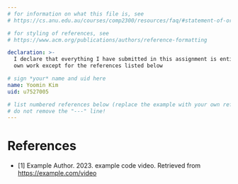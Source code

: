 ```yaml
---
# for information on what this file is, see
# https://cs.anu.edu.au/courses/comp2300/resources/faq/#statement-of-originality

# for styling of references, see
# https://www.acm.org/publications/authors/reference-formatting

declaration: >-
  I declare that everything I have submitted in this assignment is entirely my
  own work except for the references listed below

# sign *your* name and uid here
name: Yoomin Kim
uid: u7527005

# list numbered references below (replace the example with your own references) 
# do not remove the "---" line!
---
```

# References
- [1] Example Author. 2023. example code video. Retrieved from https://example.com/video

